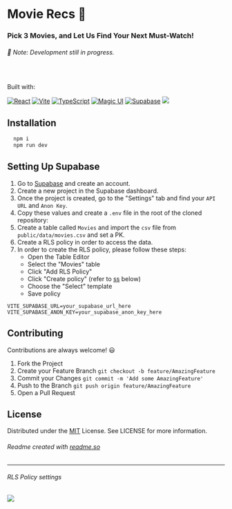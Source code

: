 
# Movie Recs 🎥

### Pick 3 Movies, and Let Us Find Your Next Must-Watch!

###### 🚧 Note:  Development still in progress.

<br>

Built with:

[![React](https://img.shields.io/badge/react.js-000000?style=for-the-badge&logo=react&logoColor=white)](https://react.dev/)
[![Vite](https://img.shields.io/badge/vite-000000?style=for-the-badge&logo=vite&logoColor=white)](https://vitejs.dev/)
[![TypeScript](https://img.shields.io/badge/TypeScript-000000?style=for-the-badge&logo=typescript&logoColor=white)](https://www.typescriptlang.org/)
[![Magic UI](https://img.shields.io/badge/magicui-000000?style=for-the-badge&logo=magicui&logoColor=white)](https://magicui.design/)
[![Supabase](https://img.shields.io/badge/Supabase-000000?style=for-the-badge&logo=supabase&logoColor=white)](https://supabase.com/)
[![](https://img.shields.io/badge/firebase-000000?style=for-the-badge&logo=firebase&logoColor=white)](https://firebase.google.com/)

## Installation

```bash
  npm i
  npm run dev
```

## Setting Up Supabase

1. Go to [Supabase](https://supabase.com) and create an account.
2. Create a new project in the Supabase dashboard.
3. Once the project is created, go to the "Settings" tab and find your `API URL` and `Anon Key`.
4. Copy these values and create a `.env` file in the root of the cloned repository:
5. Create a table called `Movies` and import the `csv` file from `public/data/movies.csv` and set a PK.
6. Create a RLS policy in order to access the data.
7. In order to create the RLS policy, please follow these steps:
   + Open the Table Editor
   + Select the "Movies" table
   + Click "Add RLS Policy"
   + Click "Create policy" (refer to [ss]("#ss") below)
   + Choose the "Select" template
   + Save policy


```
VITE_SUPABASE_URL=your_supabase_url_here
VITE_SUPABASE_ANON_KEY=your_supabase_anon_key_here
```
    
## Contributing

Contributions are always welcome! 😃

1. Fork the Project
2. Create your Feature Branch `git checkout -b feature/AmazingFeature`
3. Commit your Changes `git commit -m 'Add some AmazingFeature'`
4. Push to the Branch `git push origin feature/AmazingFeature`
5. Open a Pull Request


## License

Distributed under the [MIT](https://choosealicense.com/licenses/mit/) License. See LICENSE for more information.


###### Readme created with [readme.so](https://github.com/octokatherine/readme.so)

---

###### RLS Policy settings
<img style="float: left;" href="ss" src="https://github.com/user-attachments/assets/2aac28e9-b791-430d-92f4-4ff05800c125">

